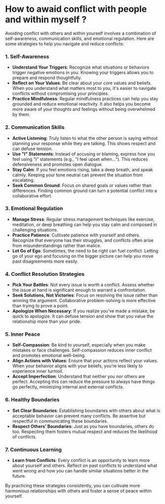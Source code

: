 # How to awaid conflict with people and within myself ?

Avoiding conflict with others and within yourself involves a combination of self-awareness, communication skills, and emotional regulation. Here are some strategies to help you navigate and reduce conflicts:

### 1. **Self-Awareness**

- **Understand Your Triggers**: Recognize what situations or behaviors trigger negative emotions in you. Knowing your triggers allows you to prepare and respond thoughtfully.
- **Reflect on Your Values**: Be clear about your core values and beliefs. When you understand what matters most to you, it's easier to navigate conflicts without compromising your principles.
- **Practice Mindfulness**: Regular mindfulness practices can help you stay grounded and reduce emotional reactivity. It also helps you become more aware of your thoughts and feelings without being overwhelmed by them.

### 2. **Communication Skills**

- **Active Listening**: Truly listen to what the other person is saying without planning your response while they are talking. This shows respect and can defuse tension.
- **Use "I" Statements**: Instead of accusing or blaming, express how you feel using "I" statements (e.g., "I feel upset when..."). This reduces defensiveness and promotes open dialogue.
- **Stay Calm**: If you feel emotions rising, take a deep breath, and speak calmly. Keeping your tone neutral can prevent the situation from escalating.
- **Seek Common Ground**: Focus on shared goals or values rather than differences. Finding common ground can turn a potential conflict into a collaborative effort.

### 3. **Emotional Regulation**

- **Manage Stress**: Regular stress management techniques like exercise, meditation, or deep breathing can help you stay calm and composed in challenging situations.
- **Practice Patience**: Cultivate patience with yourself and others. Recognize that everyone has their struggles, and conflicts often arise from misunderstandings rather than malice.
- **Let Go of Ego**: Sometimes, the need to be right can fuel conflict. Letting go of your ego and focusing on the bigger picture can help you move past disagreements more easily.

### 4. **Conflict Resolution Strategies**

- **Pick Your Battles**: Not every issue is worth a conflict. Assess whether the issue at hand is significant enough to warrant a confrontation.
- **Seek Solutions, Not Victories**: Focus on resolving the issue rather than winning the argument. Collaborative problem-solving is more effective than trying to prove a point.
- **Apologize When Necessary**: If you realize you’ve made a mistake, be quick to apologize. It can defuse tension and show that you value the relationship more than your pride.

### 5. **Inner Peace**

- **Self-Compassion**: Be kind to yourself, especially when you make mistakes or face challenges. Self-compassion reduces inner conflict and promotes emotional well-being.
- **Align Actions with Values**: Ensure that your actions reflect your values. When your behavior aligns with your beliefs, you’re less likely to experience inner turmoil.
- **Accept Imperfection**: Understand that neither you nor others are perfect. Accepting this can reduce the pressure to always have things go perfectly, minimizing internal and external conflicts.

### 6. **Healthy Boundaries**

- **Set Clear Boundaries**: Establishing boundaries with others about what is acceptable behavior can prevent many conflicts. Be assertive but respectful in communicating these boundaries.
- **Respect Others’ Boundaries**: Just as you have boundaries, others do too. Respecting them fosters mutual respect and reduces the likelihood of conflicts.

### 7. **Continuous Learning**

- **Learn from Conflicts**: Every conflict is an opportunity to learn more about yourself and others. Reflect on past conflicts to understand what went wrong and how you can handle similar situations better in the future.

By practicing these strategies consistently, you can cultivate more harmonious relationships with others and foster a sense of peace within yourself.
